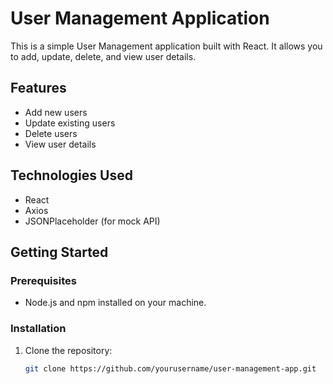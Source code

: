 # User Management Application

This is a simple User Management application built with React. It allows you to add, update, delete, and view user details.

## Features

- Add new users
- Update existing users
- Delete users
- View user details

## Technologies Used

- React
- Axios
- JSONPlaceholder (for mock API)

## Getting Started

### Prerequisites

- Node.js and npm installed on your machine.

### Installation

1. Clone the repository:
   ```sh
   git clone https://github.com/yourusername/user-management-app.git
